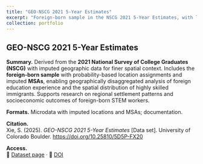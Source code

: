 ```yaml
---
title: "GEO-NSCG 2021 5-Year Estimates"
excerpt: "Foreign-born sample in the NSCG 2021 5-Year Estimates, with location probability and imputed MSAs"
collection: portfolio
---
```


## GEO-NSCG 2021 5-Year Estimates

**Summary.** Derived from the **2021 National Survey of College Graduates (NSCG)** with imputed geographic data for finer spatial context. Includes the **foreign-born sample** with probability-based location assignments and imputed **MSAs**, enabling geographically disaggregated analysis of foreign education experience and the spatial distribution of highly skilled immigrants. Supports research on regional settlement patterns and socioeconomic outcomes of foreign-born STEM workers.

**Formats.** Microdata with imputed locations and MSAs; documentation.

**Citation.**  
Xie, S. (2025). *GEO-NSCG 2021 5-Year Estimates* [Data set]. University of Colorado Boulder. https://doi.org/10.25810/5D5P-FX20

**Access.**  
🔗 [Dataset page](https://scholar.colorado.edu/concern/datasets/vd66w188z) · 🔖 [DOI](https://doi.org/10.25810/5D5P-FX20)
